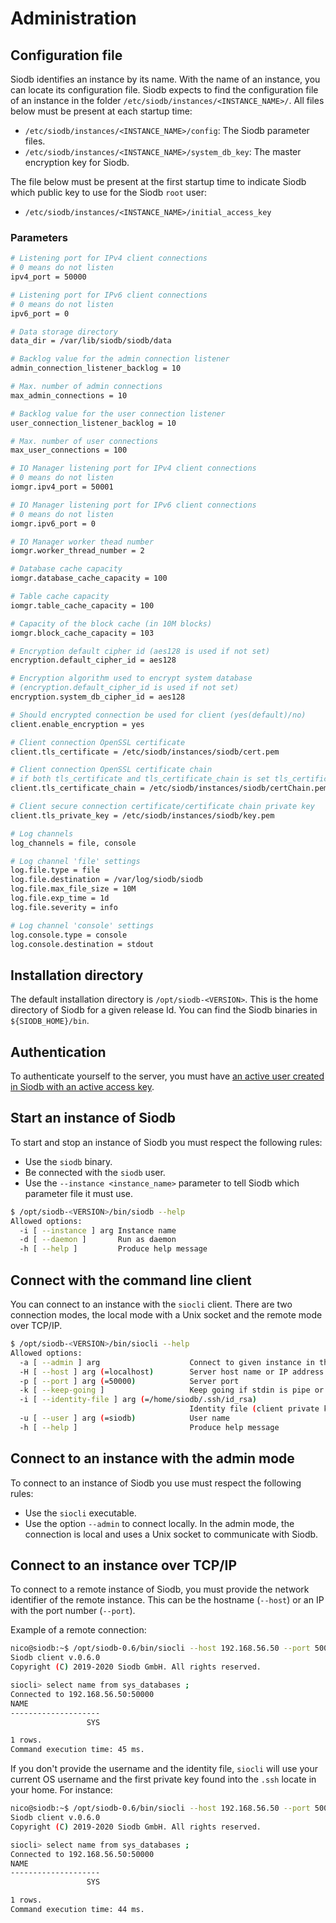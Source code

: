 # Administration

## Configuration file

Siodb identifies an instance by its name.
With the name of an instance, you can locate its configuration file.
Siodb expects to find the configuration file of an instance in the folder
`/etc/siodb/instances/<INSTANCE_NAME>/`.
All files below must be present at each startup time:

- `/etc/siodb/instances/<INSTANCE_NAME>/config`: The Siodb parameter files.
- `/etc/siodb/instances/<INSTANCE_NAME>/system_db_key`: The master encryption
key for Siodb.

The file below must be present at the first startup time to indicate Siodb which
public key to use for the Siodb `root` user:

- `/etc/siodb/instances/<INSTANCE_NAME>/initial_access_key`

### Parameters

```bash
# Listening port for IPv4 client connections
# 0 means do not listen
ipv4_port = 50000

# Listening port for IPv6 client connections
# 0 means do not listen
ipv6_port = 0

# Data storage directory
data_dir = /var/lib/siodb/siodb/data

# Backlog value for the admin connection listener
admin_connection_listener_backlog = 10

# Max. number of admin connections
max_admin_connections = 10

# Backlog value for the user connection listener
user_connection_listener_backlog = 10

# Max. number of user connections
max_user_connections = 100

# IO Manager listening port for IPv4 client connections
# 0 means do not listen
iomgr.ipv4_port = 50001

# IO Manager listening port for IPv6 client connections
# 0 means do not listen
iomgr.ipv6_port = 0

# IO Manager worker thead number
iomgr.worker_thread_number = 2

# Database cache capacity
iomgr.database_cache_capacity = 100

# Table cache capacity
iomgr.table_cache_capacity = 100

# Capacity of the block cache (in 10M blocks)
iomgr.block_cache_capacity = 103

# Encryption default cipher id (aes128 is used if not set)
encryption.default_cipher_id = aes128

# Encryption algorithm used to encrypt system database
# (encryption.default_cipher_id is used if not set)
encryption.system_db_cipher_id = aes128

# Should encrypted connection be used for client (yes(default)/no)
client.enable_encryption = yes

# Client connection OpenSSL certificate
client.tls_certificate = /etc/siodb/instances/siodb/cert.pem

# Client connection OpenSSL certificate chain
# if both tls_certificate and tls_certificate_chain is set tls_certificate_chain is used
client.tls_certificate_chain = /etc/siodb/instances/siodb/certChain.pem

# Client secure connection certificate/certificate chain private key
client.tls_private_key = /etc/siodb/instances/siodb/key.pem

# Log channels
log_channels = file, console

# Log channel 'file' settings
log.file.type = file
log.file.destination = /var/log/siodb/siodb
log.file.max_file_size = 10M
log.file.exp_time = 1d
log.file.severity = info

# Log channel 'console' settings
log.console.type = console
log.console.destination = stdout
```

## Installation directory

The default installation directory is `/opt/siodb-<VERSION>`.
This is the home directory of Siodb for a given release Id.
You can find the Siodb binaries in `${SIODB_HOME}/bin`.

## Authentication

To authenticate yourself to the server, you must have [an active user created
in Siodb with an active access key](users.md).

## Start an instance of Siodb

To start and stop an instance of Siodb you must respect the following rules:

- Use the `siodb` binary.
- Be connected with the `siodb` user.
- Use the `--instance <instance_name>` parameter to tell Siodb which parameter
  file it must use.

```bash
$ /opt/siodb-<VERSION>/bin/siodb --help
Allowed options:
  -i [ --instance ] arg Instance name
  -d [ --daemon ]       Run as daemon
  -h [ --help ]         Produce help message
```

## Connect with the command line client

You can connect to an instance with the `siocli` client. There are two connection
modes, the local mode with a Unix socket and the remote mode over TCP/IP.

```bash
$ /opt/siodb-<VERSION>/bin/siocli --help
Allowed options:
  -a [ --admin ] arg                    Connect to given instance in the admin mode
  -H [ --host ] arg (=localhost)        Server host name or IP address
  -p [ --port ] arg (=50000)            Server port
  -k [ --keep-going ]                   Keep going if stdin is pipe or file and error occurred
  -i [ --identity-file ] arg (=/home/siodb/.ssh/id_rsa)
                                        Identity file (client private key)
  -u [ --user ] arg (=siodb)            User name
  -h [ --help ]                         Produce help message
```

## Connect to an instance with the admin mode

To connect to an instance of Siodb you use must respect the following rules:

- Use the `siocli` executable.
- Use the option `--admin` to connect locally. In the admin mode, the connection
is local and uses a Unix socket to communicate with Siodb.

## Connect to an instance over TCP/IP

To connect to a remote instance of Siodb, you must provide the network identifier
of the remote instance. This can be the hostname (`--host`) or an IP with the
port number (`--port`).

Example of a remote connection:

```bash
nico@siodb:~$ /opt/siodb-0.6/bin/siocli --host 192.168.56.50 --port 50000 --user nico --identity-file .ssh/id_rsa
Siodb client v.0.6.0
Copyright (C) 2019-2020 Siodb GmbH. All rights reserved.

siocli> select name from sys_databases ;
Connected to 192.168.56.50:50000
NAME
--------------------
                 SYS

1 rows.
Command execution time: 45 ms.
```

If you don't provide the username and the identity file, `siocli` will use your current
OS username and the first private key found into the `.ssh` locate in your home. For instance:

```bash
nico@siodb:~$ /opt/siodb-0.6/bin/siocli --host 192.168.56.50 --port 50000
Siodb client v.0.6.0
Copyright (C) 2019-2020 Siodb GmbH. All rights reserved.

siocli> select name from sys_databases ;
Connected to 192.168.56.50:50000
NAME
--------------------
                 SYS

1 rows.
Command execution time: 44 ms.
```
